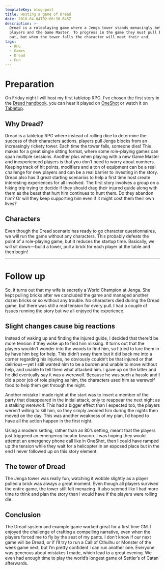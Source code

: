 ```yaml
---
templateKey: blog-post
title: Hosting a game of Dread
date: 2018-04-04T02:06:36.645Z
description: >-
  Dread is a roleplaying game where a Jenga tower stands menacingly between the
  players and the Game Master. To progress in the game they must pull blocks
  out, but when the tower falls the character will meet their end.
tags:
  - RPG
  - Games
  - Dread
  - Fun
---
```


# Preparation

On Friday night I will host my first tabletop RPG. I’ve chosen the first story in the
[Dread handbook](https://www.tiltingatwindmills.net/wp-content/uploads/2014/10/full-moon-intro.pdf),
you can hear it played on [OneShot](http://oneshotpodcast.com/podcasts/one-shot/14-horror-on-mt-holycross/) or watch it on [Tabletop](https://www.youtube.com/watch?v=H0loSZFsyoQ).

## Why Dread?

Dread is a tabletop RPG where instead of rolling dice to determine the success of their characters actions, players pull Jenga blocks from an increasingly rickety tower. Each time the tower falls, someone dies! This makes for a great single sitting format, where some role-playing games can span multiple sessions.
Another plus when playing with a new Game Master and inexperienced players is that you don’t need to worry about numbers. Keeping track of hit points, modifiers and a ton of equipment can be a real challenge for new players and can be a real barrier to investing in the story.
Dread also has 3 great starting scenarios to help a first time host create interesting experiences for all involved. The first story involves a group on a hiking trip trying to decide if they should drag their injured guide along with them as the beast that hurt him continues to hunt them. Do they abandon him? Or will they keep supporting him even if it might cost them their own lives?

## Characters

Even though the Dread scenario has ready to go character questionnaires, we will run the game without any characters. This probably defeats the point of a role-playing game, but it reduces the startup time. Basically, we will sit down — build a tower, pull a brick for each player at the table and then begin!

---

# Follow up

So, it turns out that my wife is secretly a World Champion at Jenga. She kept pulling bricks after we concluded the game and managed another dozen bricks or so without any trouble. No characters died during the Dread game, but there was still a real tension for every pull. I had a couple of issues running the story but we all enjoyed the experience.

## Slight changes cause big reactions

Instead of waking up and finding the injured guide, I decided that there’d be more tension if they woke up to find him missing. It turns out that the players wouldn’t wonder into the woods to find him, so I tried to lure them in by have him beg for help. This didn’t sway them but it did back me into a corner regarding his injuries, he obviously couldn’t be that injured or that delirious — yet I still wanted him to be a burden and unable to move without help, and unable to tell them what attacked him. I gave up on the latter and he did eventually say it was a werewolf. Because he was such a hassle and I did a poor job of role playing as him, the characters used him as werewolf food to help them get through the night.

Another mistake I made right at the start was to insert a member of the party that disappeared in the initial attack, only to reappear the next night as a stalking werewolf. This had a bigger effect than I expected too, the players weren’t willing to kill him, so they simply avoided him during the nights then moved on the day. This was another weakness of my plan, I’d hoped to have all the action happen in the first night.

Using a modern setting, rather than an 80’s setting, meant that the players just triggered an emergency locator beacon. I was hoping they would attempt an emergency phone call like in OneShot, then I could have ramped up the tension while they wait for a helicopter in an exposed place but in the end I never followed up on this story element.

## The tower of Dread

The Jenga tower was really fun, watching it wobble slightly as a player pulled a brick was always a great moment. Even though all players survived the entire game, the tower still felt menacing. It also seemed like I had more time to think and plan the story than I would have if the players were rolling die.

## Conclusion

The Dread system and example game worked great for a first time GM. I enjoyed the challenge of crafting a compelling narrative, even when the players forced me to fly by the seat of my pants. I don’t know if our next game will be Dread, or if I’ll try to run a Call of Cthulhu or Monster of the week game next, but I’m pretty confident I can run another one. Everyone was generous about mistakes I made, which lead to a great evening. We even had enough time to play the world’s longest game of Settler’s of Catan afterwards.
